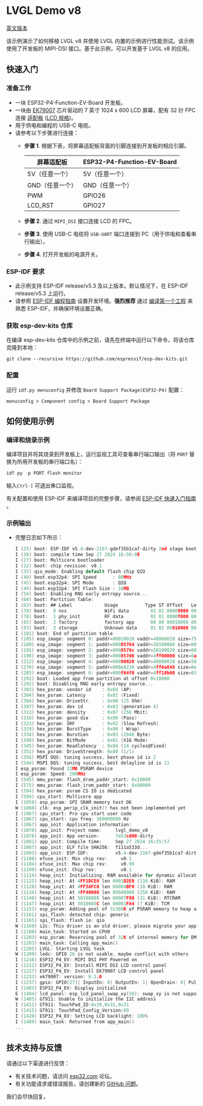 # LVGL Demo v8

[英文版本](./README.md)

该示例演示了如何移植 LVGL v8 并使用 LVGL 内置的示例进行性能测试。该示例使用了开发板的 MIPI-DSI 接口。基于此示例，可以开发基于 LVGL v8 的应用。

## 快速入门

### 准备工作

* 一块 ESP32-P4-Function-EV-Board 开发板。
* 一块由 [EK79007](../../docs/_static/esp32-p4-function-ev-board/camera_display_datasheet/display_driver_chip_EK79007AD_datasheet.pdf) 芯片驱动的 7 英寸 1024 x 600 LCD 屏幕，配有 32 针 FPC 连接 [适配板](../../docs/_static/esp32-p4-function-ev-board/schematics/esp32-p4-function-ev-board-lcd-subboard-schematics.pdf) ([LCD 规格](../../docs/_static/esp32-p4-function-ev-board/camera_display_datasheet/display_datasheet.pdf))。
* 用于供电和编程的 USB-C 电缆。
* 请参考以下步骤进行连接：
    * **步骤 1**. 根据下表，将屏幕适配板背面的引脚连接到开发板的相应引脚。

        | 屏幕适配板            | ESP32-P4-Function-EV-Board |
        | -------------------- | -------------------------- |
        | 5V（任意一个）        | 5V（任意一个）              |
        | GND（任意一个）       | GND（任意一个）             |
        | PWM                  | GPIO26                     |
        | LCD_RST              | GPIO27                     |

    * **步骤 2**. 通过 `MIPI_DSI` 接口连接 LCD 的 FPC。
    * **步骤 3**. 使用 USB-C 电缆将 `USB-UART` 端口连接到 PC（用于供电和查看串行输出）。
    * **步骤 4**. 打开开发板的电源开关。

### ESP-IDF 要求

- 此示例支持 ESP-IDF release/v5.3 及以上版本。默认情况下，在 ESP-IDF release/v5.3 上运行。
- 请参照 [ESP-IDF 编程指南](https://docs.espressif.com/projects/esp-idf/zh_CN/latest/esp32/get-started/index.html) 设置开发环境。**强烈推荐** 通过 [编译第一个工程](https://docs.espressif.com/projects/esp-idf/zh_CN/latest/esp32/get-started/index.html#id8) 来熟悉 ESP-IDF，并确保环境设置正确。

### 获取 esp-dev-kits 仓库

在编译 esp-dev-kits 仓库中的示例之前，请先在终端中运行以下命令，将该仓库克隆到本地：

```
git clone --recursive https://github.com/espressif/esp-dev-kits.git
```

### 配置


运行 ``idf.py menuconfig`` 并修改 ``Board Support Package(ESP32-P4)`` 配置：

```
menuconfig > Component config > Board Support Package
```

## 如何使用示例


### 编译和烧录示例

编译项目并将其烧录到开发板上，运行监视工具可查看串行端口输出（将 `PORT` 替换为所用开发板的串行端口名）：

```c
idf.py -p PORT flash monitor
```

输入``Ctrl-]`` 可退出串口监视。

有关配置和使用 ESP-IDF 来编译项目的完整步骤，请参阅 [ESP-IDF 快速入门指南](https://docs.espressif.com/projects/esp-idf/zh_CN/latest/esp32/get-started/index.html) 。

### 示例输出

- 完整日志如下所示：

    ```c
    I (25) boot: ESP-IDF v5.4-dev-2167-gdef35b1ca7-dirty 2nd stage bootloader
    I (26) boot: compile time Sep 27 2024 16:56:08
    I (27) boot: Multicore bootloader
    I (32) boot: chip revision: v0.1
    I (35) qio_mode: Enabling default flash chip QIO
    I (40) boot.esp32p4: SPI Speed      : 80MHz
    I (45) boot.esp32p4: SPI Mode       : QIO
    I (49) boot.esp32p4: SPI Flash Size : 16MB
    I (54) boot: Enabling RNG early entropy source...
    I (60) boot: Partition Table:
    I (63) boot: ## Label            Usage          Type ST Offset   Length
    I (70) boot:  0 nvs              WiFi data        01 02 00009000 00006000
    I (78) boot:  1 phy_init         RF data          01 01 0000f000 00001000
    I (85) boot:  2 factory          factory app      00 00 00010000 00800000
    I (93) boot:  3 storage          Unknown data     01 82 00810000 00700000
    I (101) boot: End of partition table
    I (105) esp_image: segment 0: paddr=00010020 vaddr=48060020 size=7573ch (481084) map
    I (189) esp_image: segment 1: paddr=00085764 vaddr=30100000 size=00020h (    32) load
    I (191) esp_image: segment 2: paddr=0008578c vaddr=30100020 size=0003ch (    60) load
    I (196) esp_image: segment 3: paddr=000857d0 vaddr=4ff00000 size=0a848h ( 43080) load
    I (212) esp_image: segment 4: paddr=00090020 vaddr=48000020 size=58208h (360968) map
    I (270) esp_image: segment 5: paddr=000e8230 vaddr=4ff0a848 size=0e2b8h ( 58040) load
    I (283) esp_image: segment 6: paddr=000f64f0 vaddr=4ff18b00 size=031b4h ( 12724) load
    I (291) boot: Loaded app from partition at offset 0x10000
    I (292) boot: Disabling RNG early entropy source...
    I (303) hex_psram: vendor id    : 0x0d (AP)
    I (304) hex_psram: Latency      : 0x01 (Fixed)
    I (304) hex_psram: DriveStr.    : 0x00 (25 Ohm)
    I (307) hex_psram: dev id       : 0x03 (generation 4)
    I (313) hex_psram: density      : 0x07 (256 Mbit)
    I (318) hex_psram: good-die     : 0x06 (Pass)
    I (323) hex_psram: SRF          : 0x02 (Slow Refresh)
    I (329) hex_psram: BurstType    : 0x00 ( Wrap)
    I (334) hex_psram: BurstLen     : 0x03 (2048 Byte)
    I (340) hex_psram: BitMode      : 0x01 (X16 Mode)
    I (345) hex_psram: Readlatency  : 0x04 (14 cycles@Fixed)
    I (351) hex_psram: DriveStrength: 0x00 (1/1)
    I (356) MSPI DQS: tuning success, best phase id is 2
    I (544) MSPI DQS: tuning success, best delayline id is 11
    I esp_psram: Found 32MB PSRAM device
    I esp_psram: Speed: 200MHz
    I (545) mmu_psram: flash_drom_paddr_start: 0x10000
    I (575) mmu_psram: flash_irom_paddr_start: 0x90000
    I (594) hex_psram: psram CS IO is dedicated
    I (594) cpu_start: Multicore app
    I (1050) esp_psram: SPI SRAM memory test OK
    W (1060) clk: esp_perip_clk_init() has not been implemented yet
    I (1067) cpu_start: Pro cpu start user code
    I (1067) cpu_start: cpu freq: 360000000 Hz
    I (1067) app_init: Application information:
    I (1070) app_init: Project name:     lvgl_demo_v8
    I (1076) app_init: App version:      7e53cd00-dirty
    I (1081) app_init: Compile time:     Sep 27 2024 16:55:57
    I (1087) app_init: ELF file SHA256:  f111a533d...
    I (1093) app_init: ESP-IDF:          v5.4-dev-2167-gdef35b1ca7-dirty
    I (1100) efuse_init: Min chip rev:     v0.1
    I (1104) efuse_init: Max chip rev:     v0.99 
    I (1109) efuse_init: Chip rev:         v0.1
    I (1114) heap_init: Initializing. RAM available for dynamic allocation:
    I (1122) heap_init: At 4FF1DCE0 len 0001D2E0 (116 KiB): RAM
    I (1128) heap_init: At 4FF3AFC0 len 00004BF0 (18 KiB): RAM
    I (1134) heap_init: At 4FF40000 len 00040000 (256 KiB): RAM
    I (1140) heap_init: At 50108080 len 00007F80 (31 KiB): RTCRAM
    I (1147) heap_init: At 3010005C len 00001FA4 (7 KiB): TCM
    I (1153) esp_psram: Adding pool of 31360K of PSRAM memory to heap allocator
    I (1161) spi_flash: detected chip: generic
    I (1165) spi_flash: flash io: qio
    W (1169) i2c: This driver is an old driver, please migrate your application code to adapt `driver/i2c_master.h`
    I (1180) main_task: Started on CPU0
    I (1203) esp_psram: Reserving pool of 32K of internal memory for DMA/internal allocations
    I (1203) main_task: Calling app_main()
    I (1205) LVGL: Starting LVGL task
    W (1209) ledc: GPIO 26 is not usable, maybe conflict with others
    I (1216) ESP32_P4_EV: MIPI DSI PHY Powered on
    I (1222) ESP32_P4_EV: Install MIPI DSI LCD control panel
    I (1227) ESP32_P4_EV: Install EK79007 LCD control panel
    I (1233) ek79007: version: 0.1.0
    I (1237) gpio: GPIO[27]| InputEn: 0| OutputEn: 1| OpenDrain: 0| Pullup: 0| Pulldown: 0| Intr:0 
    I (1403) ESP32_P4_EV: Display initialized
    E (1404) lcd_panel: esp_lcd_panel_swap_xy(50): swap_xy is not supported by this panel
    W (1405) GT911: Unable to initialize the I2C address
    I (1411) GT911: TouchPad_ID:0x39,0x31,0x31
    I (1415) GT911: TouchPad_Config_Version:89
    I (1420) ESP32_P4_EV: Setting LCD backlight: 100%
    I (1489) main_task: Returned from app_main()
    ...
    ```

## 技术支持与反馈

请通过以下渠道进行反馈：

- 有关技术问题，请访问 [esp32.com](https://esp32.com/viewforum.php?f=22) 论坛。
- 有关功能请求或错误报告，请创建新的 [GitHub 问题](https://github.com/espressif/esp-dev-kits/issues)。


我们会尽快回复。